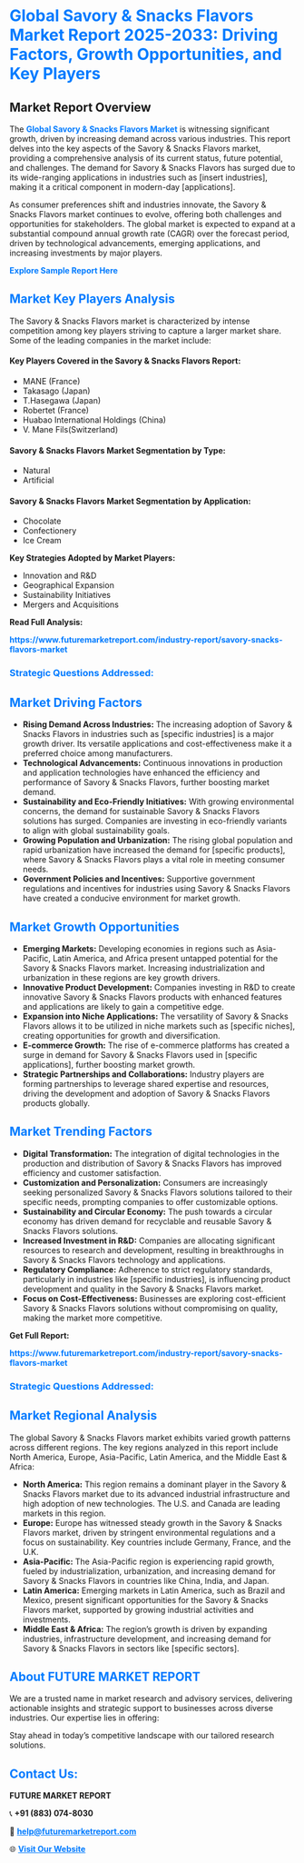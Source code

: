 <h1 style="color: #007BFF;">Global Savory & Snacks Flavors Market Report 2025-2033: Driving Factors, Growth Opportunities, and Key Players</h1>

<section id="overview">
<h2>Market Report Overview</h2>
<p>The <a href="https://www.futuremarketreport.com/industry-report/savory-snacks-flavors-market" style="color: #007BFF; text-decoration: none;"><strong>Global Savory & Snacks Flavors Market</strong></a> is witnessing significant growth, driven by increasing demand across various industries. This report delves into the key aspects of the Savory & Snacks Flavors market, providing a comprehensive analysis of its current status, future potential, and challenges. The demand for Savory & Snacks Flavors has surged due to its wide-ranging applications in industries such as [insert industries], making it a critical component in modern-day [applications].</p>
<p>As consumer preferences shift and industries innovate, the Savory & Snacks Flavors market continues to evolve, offering both challenges and opportunities for stakeholders. The global market is expected to expand at a substantial compound annual growth rate (CAGR) over the forecast period, driven by technological advancements, emerging applications, and increasing investments by major players.</p>
</section>

<section id="overview">
<p><a href="https://www.futuremarketreport.com/request-sample/reportId=37298" style="color: #007BFF; text-decoration: none;"><strong>Explore Sample Report Here</strong></a></p>
</section>

<section id="key-players">
<h2 style="color: #007BFF;">Market Key Players Analysis</h2>
<p>The Savory & Snacks Flavors market is characterized by intense competition among key players striving to capture a larger market share. Some of the leading companies in the market include:</p>
<h4>Key Players Covered in the Savory & Snacks Flavors Report:</h4>
<ul><li>MANE (France)</li><li>Takasago (Japan)</li><li>T.Hasegawa (Japan)</li><li>Robertet (France)</li><li>Huabao International Holdings (China)</li><li>V. Mane Fils(Switzerland)</li></ul>
<h4>Savory & Snacks Flavors Market Segmentation by Type:</h4>
<ul><li>Natural</li><li>Artificial</li></ul>

<h4>Savory & Snacks Flavors Market Segmentation by Application:</h4>
<ul><li>Chocolate</li><li>Confectionery</li><li>Ice Cream</li></ul>
<p><strong>Key Strategies Adopted by Market Players:</strong></p>
<ul>
<li>Innovation and R&D</li>
<li>Geographical Expansion</li>
<li>Sustainability Initiatives</li>
<li>Mergers and Acquisitions</li>
</ul>
</section>

<section>
<p><strong>Read Full Analysis: </strong></p><a href="https://www.futuremarketreport.com/industry-report/savory-snacks-flavors-market" style="color: #007BFF; text-decoration: none;"><strong>https://www.futuremarketreport.com/industry-report/savory-snacks-flavors-market</strong></a>
<h3 style="color: #007BFF;">Strategic Questions Addressed:</h3>
</section>

<section id="driving-factors">
<h2 style="color: #007BFF;">Market Driving Factors</h2>
<ul>
<li><strong>Rising Demand Across Industries:</strong> The increasing adoption of Savory & Snacks Flavors in industries such as [specific industries] is a major growth driver. Its versatile applications and cost-effectiveness make it a preferred choice among manufacturers.</li>
<li><strong>Technological Advancements:</strong> Continuous innovations in production and application technologies have enhanced the efficiency and performance of Savory & Snacks Flavors, further boosting market demand.</li>
<li><strong>Sustainability and Eco-Friendly Initiatives:</strong> With growing environmental concerns, the demand for sustainable Savory & Snacks Flavors solutions has surged. Companies are investing in eco-friendly variants to align with global sustainability goals.</li>
<li><strong>Growing Population and Urbanization:</strong> The rising global population and rapid urbanization have increased the demand for [specific products], where Savory & Snacks Flavors plays a vital role in meeting consumer needs.</li>
<li><strong>Government Policies and Incentives:</strong> Supportive government regulations and incentives for industries using Savory & Snacks Flavors have created a conducive environment for market growth.</li>
</ul>
</section>

<section id="growth-opportunities">
<h2 style="color: #007BFF;">Market Growth Opportunities</h2>
<ul>
<li><strong>Emerging Markets:</strong> Developing economies in regions such as Asia-Pacific, Latin America, and Africa present untapped potential for the Savory & Snacks Flavors market. Increasing industrialization and urbanization in these regions are key growth drivers.</li>
<li><strong>Innovative Product Development:</strong> Companies investing in R&D to create innovative Savory & Snacks Flavors products with enhanced features and applications are likely to gain a competitive edge.</li>
<li><strong>Expansion into Niche Applications:</strong> The versatility of Savory & Snacks Flavors allows it to be utilized in niche markets such as [specific niches], creating opportunities for growth and diversification.</li>
<li><strong>E-commerce Growth:</strong> The rise of e-commerce platforms has created a surge in demand for Savory & Snacks Flavors used in [specific applications], further boosting market growth.</li>
<li><strong>Strategic Partnerships and Collaborations:</strong> Industry players are forming partnerships to leverage shared expertise and resources, driving the development and adoption of Savory & Snacks Flavors products globally.</li>
</ul>
</section>

<section id="trending-factors">
<h2 style="color: #007BFF;">Market Trending Factors</h2>
<ul>
<li><strong>Digital Transformation:</strong> The integration of digital technologies in the production and distribution of Savory & Snacks Flavors has improved efficiency and customer satisfaction.</li>
<li><strong>Customization and Personalization:</strong> Consumers are increasingly seeking personalized Savory & Snacks Flavors solutions tailored to their specific needs, prompting companies to offer customizable options.</li>
<li><strong>Sustainability and Circular Economy:</strong> The push towards a circular economy has driven demand for recyclable and reusable Savory & Snacks Flavors solutions.</li>
<li><strong>Increased Investment in R&D:</strong> Companies are allocating significant resources to research and development, resulting in breakthroughs in Savory & Snacks Flavors technology and applications.</li>
<li><strong>Regulatory Compliance:</strong> Adherence to strict regulatory standards, particularly in industries like [specific industries], is influencing product development and quality in the Savory & Snacks Flavors market.</li>
<li><strong>Focus on Cost-Effectiveness:</strong> Businesses are exploring cost-efficient Savory & Snacks Flavors solutions without compromising on quality, making the market more competitive.</li>
</ul>
</section>

<section>
<p><strong>Get Full Report: </strong></p><a href="https://www.futuremarketreport.com/industry-report/savory-snacks-flavors-market" style="color: #007BFF; text-decoration: none;"><strong>https://www.futuremarketreport.com/industry-report/savory-snacks-flavors-market</strong></a>
<h3 style="color: #007BFF;">Strategic Questions Addressed:</h3>
</section>


<section id="regional-analysis">
<h2 style="color: #007BFF;">Market Regional Analysis</h2>
<p>The global Savory & Snacks Flavors market exhibits varied growth patterns across different regions. The key regions analyzed in this report include North America, Europe, Asia-Pacific, Latin America, and the Middle East & Africa:</p>
<ul>
<li><strong>North America:</strong> This region remains a dominant player in the Savory & Snacks Flavors market due to its advanced industrial infrastructure and high adoption of new technologies. The U.S. and Canada are leading markets in this region.</li>
<li><strong>Europe:</strong> Europe has witnessed steady growth in the Savory & Snacks Flavors market, driven by stringent environmental regulations and a focus on sustainability. Key countries include Germany, France, and the U.K.</li>
<li><strong>Asia-Pacific:</strong> The Asia-Pacific region is experiencing rapid growth, fueled by industrialization, urbanization, and increasing demand for Savory & Snacks Flavors in countries like China, India, and Japan.</li>
<li><strong>Latin America:</strong> Emerging markets in Latin America, such as Brazil and Mexico, present significant opportunities for the Savory & Snacks Flavors market, supported by growing industrial activities and investments.</li>
<li><strong>Middle East & Africa:</strong> The region’s growth is driven by expanding industries, infrastructure development, and increasing demand for Savory & Snacks Flavors in sectors like [specific sectors].</li>
</ul>
</section>

<footer>
<h2 style="color: #007BFF;">About FUTURE MARKET REPORT</h2>
<p>We are a trusted name in market research and advisory services, delivering actionable insights and strategic support to businesses across diverse industries. Our expertise lies in offering:</p>

<p>Stay ahead in today’s competitive landscape with our tailored research solutions.</p>

<h2 style="color: #007BFF;">Contact Us:</h2>
<p><strong>FUTURE MARKET REPORT</strong></p>
<p>📞 <strong>+91 (883) 074-8030</strong></p>
<p>📧 <strong><a href="mailto:help@futuremarketreport.com" style="color: #007BFF;">help@futuremarketreport.com</a></strong></p>
<p>🌐 <strong><a href="https://www.futuremarketreport.com/" style="color: #007BFF;">Visit Our Website</a></strong></p>
</footer>